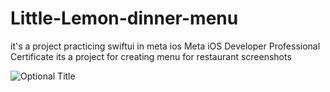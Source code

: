 # Little-Lemon-dinner-menu 
it's a project practicing swiftui in meta ios Meta iOS Developer Professional Certificate
its a project for creating menu for restaurant 
screenshots



![](screenshots/github-1.png?raw=true "Optional Title")
